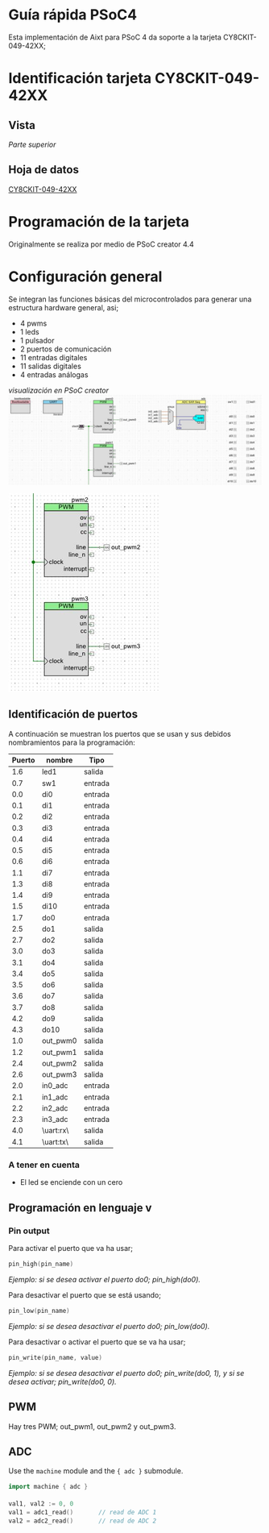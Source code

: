 # Guía rápida PSoC4
Esta implementación de Aixt para PSoC 4 da soporte a la tarjeta   CY8CKIT-049-42XX; 


# Identificación tarjeta CY8CKIT-049-42XX

## Vista
*Parte superior*


## Hoja de datos
[CY8CKIT-049-42XX](https://www.infineon.com/dgdl/Infineon-CY8CKIT-049-4xxx_PSoC_4_Prototyping_Kit_Guide-UserManual-v01_00-EN.pdf?fileId=8ac78c8c7d0d8da4017d0ef17bd002cb)

# Programación de la tarjeta
Originalmente se realiza por medio de PSoC creator 4.4



# Configuración general

Se integran las funciones básicas del microcontrolados para generar una estructura hardware general, asi;

- 4 pwms
- 1 leds
- 1 pulsador
- 2 puertos de comunicación
- 11 entradas digitales
- 11 salidas digitales
- 4 entradas análogas

*visualización en PSoC creator*
![Alt text](<Imagenes/CY8CKIT04942XX/WhatsApp Image 2023-09-19 at 9.36.34 PM.jpeg>)

![Alt text](<Imagenes/CY8CKIT04942XX/WhatsApp Image 2023-09-19 at 9.36.43 PM.jpeg>)

## Identificación de puertos
A continuación se muestran los puertos que se usan y sus debidos nombramientos para la programación: 

Puerto | nombre |Tipo    |
--  |-       |-       |
1.6 |led1    |salida
0.7 |sw1     |entrada 
0.0 |di0     |entrada 
0.1 |di1     |entrada
0.2 |di2     |entrada
0.3 |di3     |entrada
0.4 |di4     |entrada
0.5 |di5     |entrada
0.6 |di6     |entrada
1.1 |di7     |entrada
1.3 |di8     |entrada
1.4 |di9     |entrada
1.5 |di10    |entrada
1.7 |do0     |entrada 
2.5 |do1     |salida
2.7 |do2     |salida
3.0 |do3     |salida
3.1 |do4     |salida
3.4 |do5     |salida
3.5 |do6     |salida
3.6 |do7     |salida
3.7 |do8     |salida
4.2 |do9     |salida
4.3 |do10    |salida
1.0 |out_pwm0|salida
1.2 |out_pwm1|salida
2.4 |out_pwm2|salida
2.6 |out_pwm3|salida
2.0 |in0_adc |entrada
2.1 |in1_adc  |entrada
2.2 |in2_adc  |entrada
2.3 |in3_adc |entrada
4.0 |\uart:rx\ |salida
4.1 |\uart:tx\ |salida

### A tener en cuenta

- El led se enciende con un cero


## Programación en lenguaje v

### Pin output

Para activar el puerto que va ha usar;
```go
pin_high(pin_name)
```
*Ejemplo: si se desea activar el puerto do0;  pin_high(do0).*

Para desactivar el puerto que se está usando;
```go
pin_low(pin_name)
```
*Ejemplo: si se desea desactivar el puerto do0;  pin_low(do0).*

Para desactivar o activar el puerto que se va ha usar;

```go
pin_write(pin_name, value)
```
*Ejemplo: si se desea desactivar el puerto do0;  pin_write(do0, 1), y si se desea activar;  pin_write(do0, 0).*


## PWM
Hay tres PWM; out_pwm1, out_pwm2 y out_pwm3.

## ADC
Use the `machine` module and the `{ adc }` submodule.
```go
import machine { adc }

val1, val2 := 0, 0
val1 = adc1_read()       // read de ADC 1
val2 = adc2_read()       // read de ADC 2
```
